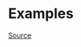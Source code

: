 


# Examples


[Source](http://www.rubydoc.info/gems/rubocop/RuboCop/Cop/Style/NumericLiteralPrefix)